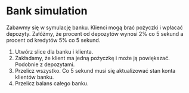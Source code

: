 # Bank simulation

Zabawmy się w symulację banku. Klienci mogą brać pożyczki i wpłacać depozyty. Załóżmy, że procent od depozytów wynosi 2% co 5 sekund a procent od kredytów 5% co 5 sekund.


1. Utwórz slice dla banku i klienta. 
2. Zakładamy, że klient ma jedną pożyczkę i może ją powiększać. Podobnie z depozytami. 
3. Przelicz wszystko. Co 5 sekund musi się aktualizować stan konta klientów banku.
4. Przelicz balans całego banku.